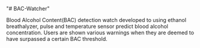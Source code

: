 "# BAC-Watcher" 

Blood Alcohol Content(BAC) detection watch developed to using ethanol breathalyzer, pulse and temperature sensor predict blood alcohol concentration. Users are shown various warnings when they are deemed to have surpassed a certain BAC threshold.